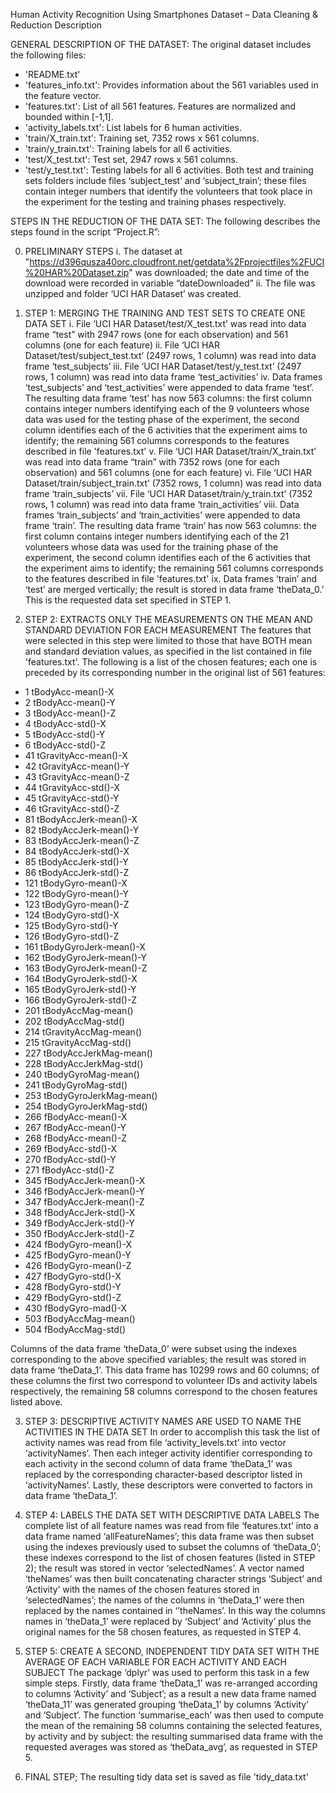 Human Activity Recognition Using Smartphones Dataset – Data Cleaning & Reduction Description


GENERAL DESCRIPTION OF THE DATASET:
The original dataset includes the following files:
- 'README.txt'
- 'features_info.txt': Provides information about the 561 variables used in the feature vector.
- 'features.txt': List of all 561 features. Features are normalized and bounded within [-1,1].
- 'activity_labels.txt': List labels for 6 human activities.
- 'train/X_train.txt': Training set, 7352 rows x 561 columns.
- 'train/y_train.txt': Training labels for all 6 activities.
- 'test/X_test.txt': Test set, 2947 rows x 561 columns.
- 'test/y_test.txt': Testing labels for all 6 activities.
Both test and training sets folders include files ‘subject_test’ and ‘subject_train’; these files contain integer numbers that identify the volunteers that took place in the experiment for the testing and training phases respectively. 

STEPS IN THE REDUCTION OF THE DATA SET:
The following describes the steps found in the script “Project.R”:


0)	PRELIMINARY STEPS
i.	The dataset at "https://d396qusza40orc.cloudfront.net/getdata%2Fprojectfiles%2FUCI%20HAR%20Dataset.zip" was downloaded; the date and time of the download were recorded in variable “dateDownloaded”
ii.	The file was unzipped and folder ‘UCI HAR Dataset’ was created.

1)	STEP 1: MERGING THE TRAINING AND TEST SETS TO CREATE ONE DATA SET
i.	File ‘UCI HAR Dataset/test/X_test.txt’ was read into data frame “test” with 2947 rows (one for each observation) and 561 columns (one for each feature)
ii.	File ‘UCI HAR Dataset/test/subject_test.txt’ (2497 rows, 1 column) was read into data frame ‘test_subjects’
iii.	File ‘UCI HAR Dataset/test/y_test.txt’ (2497 rows, 1 column) was read into data frame ‘test_activities’
iv.	Data frames ‘test_subjects’ and ‘test_activities’ were appended to data frame ‘test’. The resulting data frame ‘test’ has now 563 columns: the first column contains integer numbers identifying each of the 9 volunteers whose data was used for the testing phase of the experiment, the second column identifies each of the 6 activities that the experiment aims to identify; the remaining 561 columns corresponds to the features described in file 'features.txt'
v.	File ‘UCI HAR Dataset/train/X_train.txt’ was read into data frame “train” with 7352 rows (one for each observation) and 561 columns (one for each feature)
vi.	File ‘UCI HAR Dataset/train/subject_train.txt’ (7352 rows, 1 column) was read into data frame ‘train_subjects’
vii.	File ‘UCI HAR Dataset/train/y_train.txt’ (7352 rows, 1 column) was read into data frame ‘train_activities’
viii.	Data frames ‘train_subjects’ and ‘train_activities’ were appended to data frame ‘train’. The resulting data frame ‘train’ has now 563 columns: the first column contains integer numbers identifying each of the 21 volunteers whose data was used for the training phase of the experiment, the second column identifies each of the 6 activities that the experiment aims to identify; the remaining 561 columns corresponds to the features described in file 'features.txt'
ix.	Data frames ‘train’ and ‘test’ are merged vertically; the result is stored in data frame ‘theData_0.’ This is the requested data set specified in STEP 1.

2)	STEP 2: EXTRACTS ONLY THE MEASUREMENTS ON THE MEAN AND STANDARD DEVIATION FOR EACH MEASUREMENT
The features that were selected in this step were limited to those that have BOTH mean and standard deviation values, as specified in the list contained in file 'features.txt'. The following is a list of the chosen features; each one is preceded by its corresponding number in the original list of 561 features:
* 1 tBodyAcc-mean()-X
* 2 tBodyAcc-mean()-Y
* 3 tBodyAcc-mean()-Z
* 4 tBodyAcc-std()-X
* 5 tBodyAcc-std()-Y
* 6 tBodyAcc-std()-Z
* 41 tGravityAcc-mean()-X
* 42 tGravityAcc-mean()-Y
* 43 tGravityAcc-mean()-Z
* 44 tGravityAcc-std()-X
* 45 tGravityAcc-std()-Y
* 46 tGravityAcc-std()-Z
* 81 tBodyAccJerk-mean()-X
* 82 tBodyAccJerk-mean()-Y
* 83 tBodyAccJerk-mean()-Z
* 84 tBodyAccJerk-std()-X
* 85 tBodyAccJerk-std()-Y
* 86 tBodyAccJerk-std()-Z
* 121 tBodyGyro-mean()-X
* 122 tBodyGyro-mean()-Y
* 123 tBodyGyro-mean()-Z
* 124 tBodyGyro-std()-X
* 125 tBodyGyro-std()-Y
* 126 tBodyGyro-std()-Z
* 161 tBodyGyroJerk-mean()-X
* 162 tBodyGyroJerk-mean()-Y
* 163 tBodyGyroJerk-mean()-Z
* 164 tBodyGyroJerk-std()-X
* 165 tBodyGyroJerk-std()-Y
* 166 tBodyGyroJerk-std()-Z
* 201 tBodyAccMag-mean()
* 202 tBodyAccMag-std()
* 214 tGravityAccMag-mean()
* 215 tGravityAccMag-std()
* 227 tBodyAccJerkMag-mean()
* 228 tBodyAccJerkMag-std()
* 240 tBodyGyroMag-mean()
* 241 tBodyGyroMag-std()
* 253 tBodyGyroJerkMag-mean()
* 254 tBodyGyroJerkMag-std()
* 266 fBodyAcc-mean()-X
* 267 fBodyAcc-mean()-Y
* 268 fBodyAcc-mean()-Z
* 269 fBodyAcc-std()-X
* 270 fBodyAcc-std()-Y
* 271 fBodyAcc-std()-Z
* 345 fBodyAccJerk-mean()-X
* 346 fBodyAccJerk-mean()-Y
* 347 fBodyAccJerk-mean()-Z
* 348 fBodyAccJerk-std()-X
* 349 fBodyAccJerk-std()-Y
* 350 fBodyAccJerk-std()-Z
* 424 fBodyGyro-mean()-X
* 425 fBodyGyro-mean()-Y
* 426 fBodyGyro-mean()-Z
* 427 fBodyGyro-std()-X
* 428 fBodyGyro-std()-Y
* 429 fBodyGyro-std()-Z
* 430 fBodyGyro-mad()-X
* 503 fBodyAccMag-mean()
* 504 fBodyAccMag-std()

Columns of the data frame ‘theData_0’ were subset using the indexes corresponding to the above specified variables; 
the result was stored in data frame ‘theData_1’. This data frame has 10299 rows and 60 columns; of these columns 
the first two correspond to volunteer IDs and activity labels respectively, the remaining 58 columns correspond 
to the chosen features listed above. 

3) STEP 3: DESCRIPTIVE ACTIVITY NAMES ARE USED TO NAME THE ACTIVITIES IN THE DATA SET
In order to accomplish this task the list of activity names was read from file ‘activity_levels.txt’ into vector ‘activityNames’. 
Then each integer activity identifier corresponding to each activity in the second column of data frame ‘theData_1’ was 
replaced by the corresponding character-based descriptor listed in ‘activityNames’. Lastly, these descriptors were converted 
to factors in data frame ‘theData_1’. 

4)	STEP 4: LABELS THE DATA SET WITH DESCRIPTIVE DATA LABELS
The complete list of all feature names was read from file ‘features.txt’ into a data frame named ‘allFeatureNames’; this 
data frame was then subset using the indexes previously used to subset the columns of ‘theData_0’; these indexes correspond 
to the list of chosen features (listed in STEP 2); the result was stored in vector ‘selectedNames’. A vector named ‘theNames’ 
was then built concatenating character strings  ‘Subject’ and ‘Activity’ with the names of the chosen features stored in 
‘selectedNames’; the names of the columns in ‘theData_1’ were then replaced by the names contained in ‘’theNames’. In this 
way the columns names in ‘theData_1’ were replaced by ‘Subject’ and ‘Activity’ plus the original names for the 58 chosen 
features, as requested in STEP 4.

5)	STEP 5: CREATE A SECOND, INDEPENDENT TIDY DATA SET WITH THE AVERAGE OF EACH VARIABLE FOR EACH ACTIVITY AND EACH SUBJECT
The package ‘dplyr’ was used to perform this task in a few simple steps. Firstly, data frame ‘theData_1’ was re-arranged 
according to columns ‘Activity’ and ‘Subject’; as a result a new data frame named ‘theData_11’ was generated grouping 
‘theData_1’ by columns ‘Activity’ and ‘Subject’. The function ‘summarise_each’ was then used to compute the mean of the 
remaining 58 columns containing the selected features, by activity and by subject: the resulting summarised data frame with 
the requested averages was stored as ‘theData_avg’, as requested in STEP 5.

6) FINAL STEP; The resulting tidy data set is saved as file 'tidy_data.txt'
